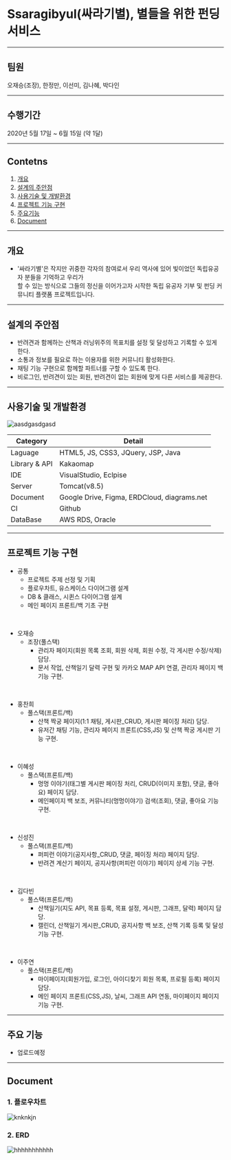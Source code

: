 # Ssaragibyul(싸라기별), 별들을 위한 펀딩 서비스
------------
## 팀원 
오재승(조장), 한정만, 이선미, 김나혜, 박다인

------------
## 수행기간
2020년 5월 17일 ~ 6월 15일 (약 1달)

------------


## Contetns

1. [개요](#개요)
2. [설계의 주안점](#설계의-주안점)
3. [사용기술 및 개발환경](#사용기술-및-개발환경)
4. [프로젝트 기능 구현](#프로젝트-기능-구현)
5. [주요기능](#주요기능)
6. [Document](#Document)

------------

## 개요
-  '싸라기별'은 작지만  귀중한 각자의 참여로서 우리 역사에 있어 빛이었던 독립유공자 분들을 기억하고 우리가 <br>
    할 수 있는 방식으로 그들의 정신을 이어가고자 시작한 독립 유공자 기부 및 펀딩 커뮤니티 플랫폼 프로젝트입니다.
------------

## 설계의 주안점
- 반려견과 함께하는 산책과 러닝위주의 목표치를 설정 및 달성하고 기록할 수 있게 한다.
- 소통과 정보를 필요로 하는 이용자를 위한 커뮤니티 활성화한다.
- 채팅 기능 구현으로 함께할 파트너를 구할 수 있도록 한다.
- 비로그인, 반려견이 있는 회원, 반려견이 없는 회원에 맞게 다른 서비스를 제공한다.

------------
## 사용기술 및 개발환경
![aasdgasdgasd](https://user-images.githubusercontent.com/42002548/121815795-23658480-ccb3-11eb-91d2-4a228299072b.png)

Category | Detail
---- | ----
Laguage | HTML5, JS, CSS3, JQuery, JSP, Java
Library & API | Kakaomap
IDE | VisualStudio, Eclpise
Server | Tomcat(v8.5)
Document | Google Drive, Figma, ERDCloud, diagrams.net
CI | Github
DataBase | AWS RDS, Oracle 

------------
## 프로젝트 기능 구현


- 공통
    - 프로젝트 주제 선정 및 기획 
    - 플로우차트, 유스케이스 다이어그램 설계
    - DB & 클래스, 시퀸스 다이어그램 설계
    - 메인 페이지 프론트/백 기초 구현
<br>

- 오재승
  - 조장(풀스택)
    - 관리자 페이지(회원 목록 조회, 회원 삭제, 회원 수정, 각 게시판 수정/삭제) 담당.
    - 문서 작업, 산책일기 달력 구현 및 카카오 MAP API 연결, 관리자 페이지 백 기능 구현.
<br>

- 홍찬희
  - 풀스택(프론트/백)
    - 산책 짝궁 페이지(1:1 채팅, 게시판_CRUD, 게시판 페이징 처리) 담당.
    - 유저간 채팅 기능, 관리자 페이지 프론트(CSS,JS) 및 산책 짝궁 게시판 기능 구현.
<br>  
   
- 이혜성
  - 풀스택(프론트/백)
    - 멍멍 이야기(태그별 게시판 페이징 처리, CRUD(이미지 포함), 댓글, 좋아요) 페이지 담당.
    - 메인페이지 백 보조, 커뮤니티(멍멍이야기) 검색(조회), 댓글, 좋아요 기능 구현.
<br>

- 신성진
  - 풀스택(프론트/백)
    - 퍼피런 이야기(공지사항_CRUD, 댓글, 페이징 처리) 페이지 담당.
    - 반려견 계산기 페이지, 공지사항(퍼피런 이야기) 페이지 상세 기능 구현.
 <br>  
   
- 김다빈
  - 풀스택(프론트/백)
    - 산책일기(지도 API, 목표 등록, 목표 설정, 게시판, 그래프, 달력) 페이지 담당.
    - 캘린더, 산책일기 게시판_CRUD, 공지사항 백 보조, 산책 기록 등록 및 달성 기능 구현.
<br>

- 이주연
  - 풀스택(프론트/백)
    - 마이페이지(회원가입, 로그인, 아이디찾기 회원 목록, 프로필 등록) 페이지 담당.
    - 메인 페이지 프론트(CSS,JS), 날씨, 그래프 API 연동, 마이페이지 페이지 기능 구현.
------------
## 주요 기능
- 업로드예정
------------
## Document
### 1. 플로우차트
![knknkjn](https://user-images.githubusercontent.com/42002548/121816008-28770380-ccb4-11eb-9573-ec501a98bfcf.png)

### 2. ERD
![hhhhhhhhhhh](https://user-images.githubusercontent.com/42002548/121816012-2b71f400-ccb4-11eb-84c1-7f4f2e4ccfa6.png)


